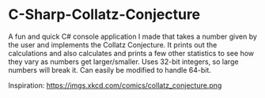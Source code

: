 # C-Sharp-Collatz-Conjecture

A fun and quick C# console application I made that takes a number given by the user and implements the Collatz Conjecture. 
It prints out the calculations and also calculates and prints a few other statistics to see how they vary as numbers get larger/smaller.
Uses 32-bit integers, so large numbers will break it. Can easily be modified to handle 64-bit.

Inspiration: https://imgs.xkcd.com/comics/collatz_conjecture.png
